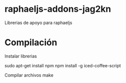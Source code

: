raphaeljs-addons-jag2kn
=======================

Librerias de apoyo para raphaeljs



Compilación
===========

Instalar librerias

sudo apt-get install npm
npm install -g iced-coffee-script


Compilar archivos
make
